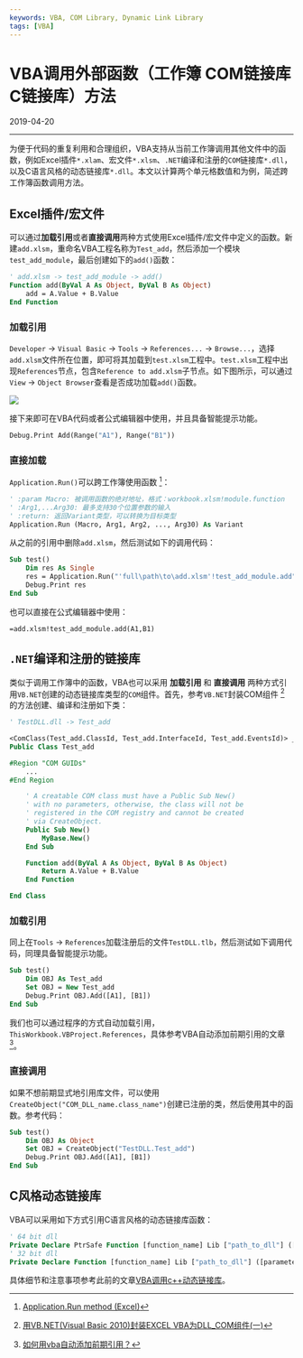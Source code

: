 ```yaml
---
keywords: VBA, COM Library, Dynamic Link Library
tags: [VBA]
---
```


# VBA调用外部函数（工作簿 COM链接库 C链接库）方法

2019-04-20

---

为便于代码的重复利用和合理组织，VBA支持从当前工作簿调用其他文件中的函数，例如Excel插件`*.xlam`、宏文件`*.xlsm`、`.NET`编译和注册的`COM`链接库`*.dll`，以及C语言风格的动态链接库`*.dll`。本文以计算两个单元格数值和为例，简述跨工作簿函数调用方法。

## Excel插件/宏文件

可以通过**加载引用**或者**直接调用**两种方式使用Excel插件/宏文件中定义的函数。新建`add.xlsm`，重命名VBA工程名称为`Test_add`，然后添加一个模块`test_add_module`，最后创建如下的`add()`函数：

```vb
' add.xlsm -> test_add_module -> add()
Function add(ByVal A As Object, ByVal B As Object)
    add = A.Value + B.Value
End Function
```

### 加载引用

`Developer` -> `Visual Basic` -> `Tools` -> `References...` -> `Browse...`，选择`add.xlsm`文件所在位置，即可将其加载到`test.xlsm`工程中。`test.xlsm`工程中出现`References`节点，包含`Reference to add.xlsm`子节点。如下图所示，可以通过`View` -> `Object Browser`查看是否成功加载`add()`函数。

![](images/2019-04-20-01.png)


接下来即可在VBA代码或者公式编辑器中使用，并且具备智能提示功能。

```vb
Debug.Print Add(Range("A1"), Range("B1"))
```

### 直接加载

`Application.Run()`可以跨工作簿使用函数 [^1]：

```vb
' :param Macro: 被调用函数的绝对地址，格式：workbook.xlsm!module.function
' :Arg1,...Arg30: 最多支持30个位置参数的输入
' :return: 返回Variant类型，可以转换为目标类型
Application.Run (Macro, Arg1, Arg2, ..., Arg30) As Variant
```

从之前的引用中删除`add.xlsm`，然后测试如下的调用代码：

```vb
Sub test()
    Dim res As Single
    res = Application.Run("'full\path\to\add.xlsm'!test_add_module.add", Range("A1"), Range("B1"))
    Debug.Print res
End Sub
```

也可以直接在公式编辑器中使用：

```
=add.xlsm!test_add_module.add(A1,B1)
```


## `.NET`编译和注册的链接库

类似于调用工作簿中的函数，VBA也可以采用 **加载引用** 和 **直接调用** 两种方式引用`VB.NET`创建的动态链接库类型的`COM`组件。首先，参考`VB.NET`封装COM组件 [^2] 的方法创建、编译和注册如下类：

```vb
' TestDLL.dll -> Test_add

<ComClass(Test_add.ClassId, Test_add.InterfaceId, Test_add.EventsId)> _
Public Class Test_add

#Region "COM GUIDs"
    ...
#End Region

    ' A creatable COM class must have a Public Sub New() 
    ' with no parameters, otherwise, the class will not be 
    ' registered in the COM registry and cannot be created 
    ' via CreateObject.
    Public Sub New()
        MyBase.New()
    End Sub

    Function add(ByVal A As Object, ByVal B As Object)
        Return A.Value + B.Value
    End Function

End Class
```

### 加载引用

同上在`Tools` -> `References`加载注册后的文件`TestDLL.tlb`，然后测试如下调用代码，同理具备智能提示功能。

```vb
Sub test()
    Dim OBJ As Test_add
    Set OBJ = New Test_add
    Debug.Print OBJ.Add([A1], [B1])
End Sub
```

我们也可以通过程序的方式自动加载引用，`ThisWorkbook.VBProject.References`，具体参考VBA自动添加前期引用的文章 [^3]。


### 直接调用

如果不想前期显式地引用库文件，可以使用`CreateObject("COM_DLL_name.class_name")`创建已注册的类，然后使用其中的函数。参考代码：

```vb
Sub test()
    Dim OBJ As Object
    Set OBJ = CreateObject("TestDLL.Test_add")
    Debug.Print OBJ.Add([A1], [B1])
End Sub
```

## C风格动态链接库

VBA可以采用如下方式引用C语言风格的动态链接库函数：

```vb
' 64 bit dll
Private Declare PtrSafe Function [function_name] Lib ["path_to_dll"] ([parameters_list]) As [type]
' 32 bit dll
Private Declare Function [function_name] Lib ["path_to_dll"] ([parameters_list]) As [type]
```

具体细节和注意事项参考此前的文章[VBA调用c++动态链接库](2017-11-30-VBA调用C++动态链接库.md)。


[^1]: [Application.Run method (Excel)](https://docs.microsoft.com/zh-cn/office/vba/api/Excel.Application.Run)
[^2]: [用VB.NET(Visual Basic 2010)封装EXCEL VBA为DLL_COM组件(一)](https://www.cnblogs.com/zyjq/p/6658361.html)
[^3]: [如何用vba自动添加前期引用？](http://www.exceloffice.net/archives/2065)
